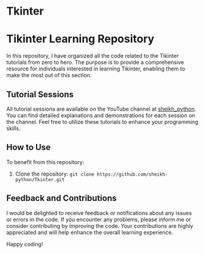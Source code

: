 # Tkinter

# Tikinter Learning Repository

In this repository, I have organized all the code related to the Tikinter tutorials from zero to hero. The purpose is to provide a comprehensive resource for individuals interested in learning Tikinter, enabling them to make the most out of this section.

## Tutorial Sessions

All tutorial sessions are available on the YouTube channel at [sheikh_python](https://www.youtube.com/@sheikh_python). You can find detailed explanations and demonstrations for each session on the channel. Feel free to utilize these tutorials to enhance your programming skills.

## How to Use

To benefit from this repository:
1. Clone the repository: `git clone https://github.com/sheikh-python/Tkinter.git`


## Feedback and Contributions

I would be delighted to receive feedback or notifications about any issues or errors in the code. If you encounter any problems, please inform me or consider contributing by improving the code. Your contributions are highly appreciated and will help enhance the overall learning experience.

Happy coding!
